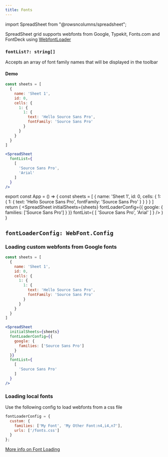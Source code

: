```yaml
---
title: Fonts
---
```

import SpreadSheet from "@rowsncolumns/spreadsheet";

SpreadSheet grid supports webfonts from Google, Typekit, Fonts.com and FontDeck using [WebfontLoader](https://github.com/typekit/webfontloader)

### `fontList?: string[]`

Accepts an array of font family names that will be displayed in the toolbar

#### Demo

```jsx
const sheets = [
  {
    name: 'Sheet 1',
    id: 0,
    cells: {
      1: {
        1: {
          text: 'Hello Source Sans Pro',
          fontFamily: 'Source Sans Pro'
        }
      }
    }
  }
]

<SpreadSheet
  fontList={
    [
      'Source Sans Pro',
      'Arial'
    ]
  }
/>
```

export const App = () => {
  const sheets = [
    {
      name: 'Sheet 1',
      id: 0,
      cells: {
        1: {
          1: {
            text: 'Hello Source Sans Pro',
            fontFamily: 'Source Sans Pro'
          }
        }
      }
    }
  ]
  return (
    <SpreadSheet
      initialSheets={sheets}
      fontLoaderConfig={{
        google: {
          families: ['Source Sans Pro']
        }
      }}
      fontList={
        [
          'Source Sans Pro',
          'Arial'
        ]
      }
    />
  )
}

<App />


## `fontLoaderConfig: WebFont.Config`

### Loading custom webfonts from Google fonts

```jsx
const sheets = [
  {
    name: 'Sheet 1',
    id: 0,
    cells: {
      1: {
        1: {
          text: 'Hello Source Sans Pro',
          fontFamily: 'Source Sans Pro'
        }
      }
    }
  }
]

<SpreadSheet
  initialSheets={sheets}
  fontLoaderConfig={{
    google: {
      families: ['Source Sans Pro']
    }
  }}
  fontList={
    [
      'Source Sans Pro'
    ]
  }
/>
```


### Loading local fonts

Use the following config to load webfonts from a css file

```jsx
fontLoaderConfig = {
  custom: {
    families: ['My Font', 'My Other Font:n4,i4,n7'],
    urls: ['/fonts.css']
  }
};
```

[More info on Font Loading](https://www.npmjs.com/package/webfontloader#custom)